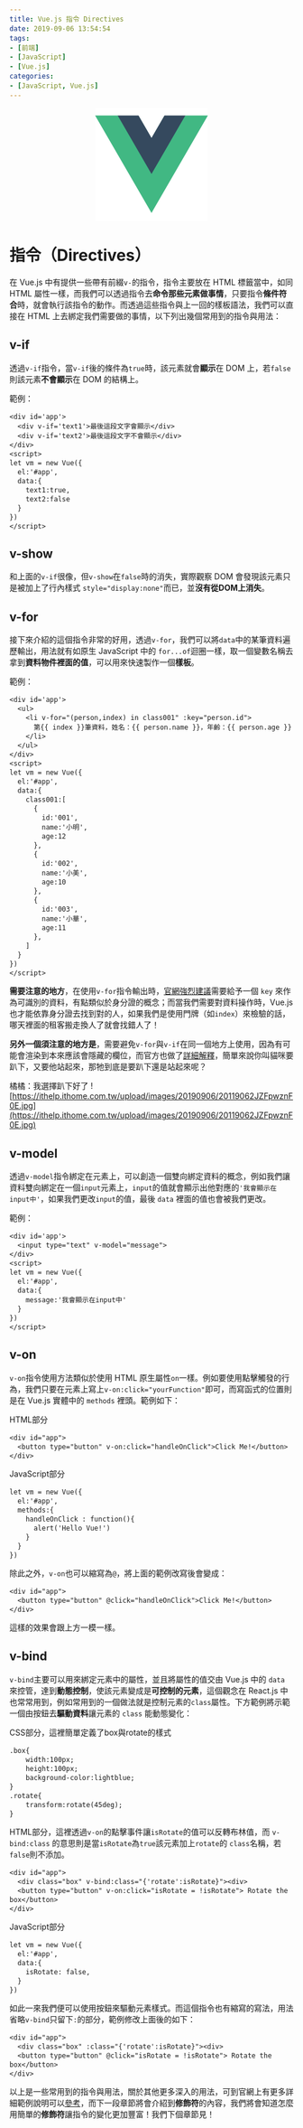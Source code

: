 ```yaml
---
title: Vue.js 指令 Directives
date: 2019-09-06 13:54:54
tags:
- [前端]
- [JavaScript]
- [Vue.js]
categories: 
- [JavaScript, Vue.js]
---
```


<div style="display:flex;justify-content:center;">
  <img style="object-fit:cover;" src='/images/vue-logo.png' width='200px' height='200px' />
</div>

# 指令（Directives）
在 Vue.js 中有提供一些帶有前綴`v-`的指令，指令主要放在 HTML 標籤當中，如同 HTML 屬性一樣，而我們可以透過指令去**命令那些元素做事情**，只要指令**條件符合**時，就會執行該指令的動作。而透過這些指令與上一回的樣板語法，我們可以直接在 HTML 上去綁定我們需要做的事情，以下列出幾個常用到的指令與用法：

## v-if
透過`v-if`指令，當`v-if`後的條件為`true`時，該元素就會**顯示**在 DOM 上，若`false`則該元素**不會顯示**在 DOM 的結構上。

範例：
```
<div id='app'>
  <div v-if='text1'>最後這段文字會顯示</div>
  <div v-if='text2'>最後這段文字不會顯示</div>
</div>
<script>
let vm = new Vue({
  el:'#app',
  data:{
    text1:true,
    text2:false
  } 
})
</script>
```

## v-show
和上面的`v-if`很像，但`v-show`在`false`時的消失，實際觀察 DOM 會發現該元素只是被加上了行內樣式 `style="display:none"`而已，並**沒有從DOM上消失**。

## v-for
接下來介紹的這個指令非常的好用，透過`v-for`，我們可以將`data`中的某筆資料遍歷輸出，用法就有如原生 JavaScript 中的 `for...of`迴圈一樣，取一個變數名稱去拿到**資料物件裡面的值**，可以用來快速製作一個**樣板**。

範例：
```
<div id='app'>
  <ul>
    <li v-for="(person,index) in class001" :key="person.id">
      第{{ index }}筆資料，姓名：{{ person.name }}，年齡：{{ person.age }}
    </li>
  </ul>
</div>
<script>
let vm = new Vue({
  el:'#app',
  data:{
    class001:[
      {
        id:'001',
        name:'小明',
        age:12
      },
      {
        id:'002',
        name:'小美',
        age:10
      },
      {
        id:'003',
        name:'小華',
        age:11
      },
    ]
  } 
})
</script>
```

**需要注意的地方**，在使用`v-for`指令輸出時，[官網強烈建議](https://cn.vuejs.org/v2/style-guide/#%E4%B8%BA-v-for-%E8%AE%BE%E7%BD%AE%E9%94%AE%E5%80%BC-%E5%BF%85%E8%A6%81)需要給予一個 `key` 來作為可識別的資料，有點類似於身分證的概念；而當我們需要對資料操作時，Vue.js 也才能依靠身分證去找到對的人，如果我們是使用門牌（如`index`）來檢驗的話，哪天裡面的租客搬走換人了就會找錯人了！

**另外一個須注意的地方是**，需要避免`v-for`與`v-if`在同一個地方上使用，因為有可能會渲染到本來應該會隱藏的欄位，而官方也做了[詳細解釋](https://cn.vuejs.org/v2/style-guide/#%E9%81%BF%E5%85%8D-v-if-%E5%92%8C-v-for-%E7%94%A8%E5%9C%A8%E4%B8%80%E8%B5%B7-%E5%BF%85%E8%A6%81)，簡單來說你叫貓咪要趴下，又要他站起來，那牠到底是要趴下還是站起來呢？

橘橘：我選擇趴下好了
![https://ithelp.ithome.com.tw/upload/images/20190906/20119062JZFpwznF0E.jpg](https://ithelp.ithome.com.tw/upload/images/20190906/20119062JZFpwznF0E.jpg)

## v-model
透過`v-model`指令綁定在元素上，可以創造一個雙向綁定資料的概念，例如我們讓資料雙向綁定在一個`input`元素上，`input`的值就會顯示出他對應的`'我會顯示在input中'`，如果我們更改`input`的值，最後 `data` 裡面的值也會被我們更改。

範例：
```
<div id='app'>
  <input type="text" v-model="message">
</div>
<script>
let vm = new Vue({
  el:'#app',
  data:{
    message:'我會顯示在input中'
  } 
})
</script>
```

## v-on
`v-on`指令使用方法類似於使用 HTML 原生屬性`on`一樣。例如要使用點擊觸發的行為，我們只要在元素上寫上`v-on:click="yourFunction"`即可，而寫函式的位置則是在 Vue.js 實體中的 `methods` 裡頭。範例如下：

HTML部分
```
<div id="app">
  <button type="button" v-on:click="handleOnClick">Click Me!</button>
</div>
```

JavaScript部分
```
let vm = new Vue({
  el:'#app',
  methods:{
    handleOnClick : function(){
      alert('Hello Vue!')
    }
  }
})
```
除此之外，`v-on`也可以縮寫為`@`，將上面的範例改寫後會變成：
```
<div id="app">
  <button type="button" @click="handleOnClick">Click Me!</button>
</div>
```
這樣的效果會跟上方一模一樣。

## v-bind
`v-bind`主要可以用來綁定元素中的屬性，並且將屬性的值交由 Vue.js 中的 `data` 來控管，達到**動態控制**，使該元素變成是**可控制的元素**，這個觀念在 React.js 中也常常用到，例如常用到的一個做法就是控制元素的`class`屬性。下方範例將示範一個由按鈕去**驅動資料**讓元素的 `class` 能動態變化：

CSS部分，這裡簡單定義了box與rotate的樣式
```
.box{
    width:100px;
    height:100px;
    background-color:lightblue;
}
.rotate{
    transform:rotate(45deg);
}
```
HTML部分，這裡透過`v-on`的點擊事件讓`isRotate`的值可以反轉布林值，而 `v-bind:class` 的意思則是當`isRotate`為`true`該元素加上`rotate`的 `class`名稱，若`false`則不添加。
```
<div id="app">
  <div class="box" v-bind:class="{'rotate':isRotate}"><div>
  <button type="button" v-on:click="isRotate = !isRotate"> Rotate the box</button>
</div>
```
JavaScript部分
```
let vm = new Vue({
  el:'#app',
  data:{
    isRotate: false,
  } 
})
```

如此一來我們便可以使用按鈕來驅動元素樣式。而這個指令也有縮寫的寫法，用法省略`v-bind`只留下`:`的部分，範例修改上面後的如下：

```
<div id="app">
  <div class="box" :class="{'rotate':isRotate}"><div>
  <button type="button" @click="isRotate = !isRotate"> Rotate the box</button>
</div>
```

以上是一些常用到的指令與用法，關於其他更多深入的用法，可到官網上有更多詳細範例說明可以[參考](https://cn.vuejs.org/v2/api/)，而下一段章節將會介紹到**修飾符**的內容，我們將會知道怎麼用簡單的**修飾符**讓指令的變化更加豐富！我們下個章節見！